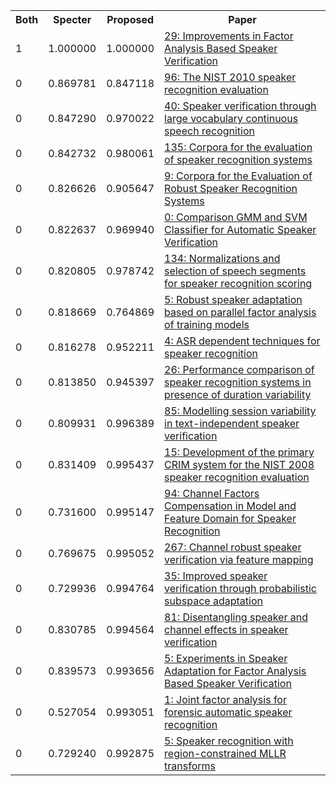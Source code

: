 <html><table><tr>
<th>Both</th>
<th>Specter</th>
<th>Proposed</th>
<th>Paper</th>
</tr>
<tr>
<td>1</td>
<td>1.000000</td>
<td>1.000000</td>
<td><a href="https://www.semanticscholar.org/paper/5385cab96b3fcb19d485e1a62d85841311544b05">29: Improvements in Factor Analysis Based Speaker Verification</a></td>
</tr>
<tr>
<td>0</td>
<td>0.869781</td>
<td>0.847118</td>
<td><a href="https://www.semanticscholar.org/paper/f57c7d6671c97d7827d8360e5e0a9ed4a8f45bc2">96: The NIST 2010 speaker recognition evaluation</a></td>
</tr>
<tr>
<td>0</td>
<td>0.847290</td>
<td>0.970022</td>
<td><a href="https://www.semanticscholar.org/paper/7cdf91b755c4328ea4a389fcd28fe57892f07070">40: Speaker verification through large vocabulary continuous speech recognition</a></td>
</tr>
<tr>
<td>0</td>
<td>0.842732</td>
<td>0.980061</td>
<td><a href="https://www.semanticscholar.org/paper/0ea5239160edb1ad7d0f9e44b50c908de43ebafa">135: Corpora for the evaluation of speaker recognition systems</a></td>
</tr>
<tr>
<td>0</td>
<td>0.826626</td>
<td>0.905647</td>
<td><a href="https://www.semanticscholar.org/paper/9493e6fc027b0289cd3abec49c45359135c939e2">9: Corpora for the Evaluation of Robust Speaker Recognition Systems</a></td>
</tr>
<tr>
<td>0</td>
<td>0.822637</td>
<td>0.969940</td>
<td><a href="https://www.semanticscholar.org/paper/d2b91284efc6c0dba3ba224ceeb0045842b5708b">0: Comparison GMM and SVM Classifier for Automatic Speaker Verification</a></td>
</tr>
<tr>
<td>0</td>
<td>0.820805</td>
<td>0.978742</td>
<td><a href="https://www.semanticscholar.org/paper/091ada806382ddf182d3101389228913737906ec">134: Normalizations and selection of speech segments for speaker recognition scoring</a></td>
</tr>
<tr>
<td>0</td>
<td>0.818669</td>
<td>0.764869</td>
<td><a href="https://www.semanticscholar.org/paper/287b857ce5d832c86238987508071c0c15a5f062">5: Robust speaker adaptation based on parallel factor analysis of training models</a></td>
</tr>
<tr>
<td>0</td>
<td>0.816278</td>
<td>0.952211</td>
<td><a href="https://www.semanticscholar.org/paper/da7ef26e660857ea320b2957bd9add5336225d07">4: ASR dependent techniques for speaker recognition</a></td>
</tr>
<tr>
<td>0</td>
<td>0.813850</td>
<td>0.945397</td>
<td><a href="https://www.semanticscholar.org/paper/af3383728bd011ead6d8c63b1c9cfc21eeefa229">26: Performance comparison of speaker recognition systems in presence of duration variability</a></td>
</tr>
<tr>
<td>0</td>
<td>0.809931</td>
<td>0.996389</td>
<td><a href="https://www.semanticscholar.org/paper/d3577f9128d2ef0ce261bb631d9fa76862588fa7">85: Modelling session variability in text-independent speaker verification</a></td>
</tr>
<tr>
<td>0</td>
<td>0.831409</td>
<td>0.995437</td>
<td><a href="https://www.semanticscholar.org/paper/8af4eb7647079308f5b10b03c4b2b5904378fdb3">15: Development of the primary CRIM system for the NIST 2008 speaker recognition evaluation</a></td>
</tr>
<tr>
<td>0</td>
<td>0.731600</td>
<td>0.995147</td>
<td><a href="https://www.semanticscholar.org/paper/01aac4cd8ec2d22c926518d654805bb2893e3436">94: Channel Factors Compensation in Model and Feature Domain for Speaker Recognition</a></td>
</tr>
<tr>
<td>0</td>
<td>0.769675</td>
<td>0.995052</td>
<td><a href="https://www.semanticscholar.org/paper/99997640b9f2f383b9d99a12a3cd9255ecbe6944">267: Channel robust speaker verification via feature mapping</a></td>
</tr>
<tr>
<td>0</td>
<td>0.729936</td>
<td>0.994764</td>
<td><a href="https://www.semanticscholar.org/paper/c6b81fdcbb7623f92fc4e77cc4fae63c1c2f5fbe">35: Improved speaker verification through probabilistic subspace adaptation</a></td>
</tr>
<tr>
<td>0</td>
<td>0.830785</td>
<td>0.994564</td>
<td><a href="https://www.semanticscholar.org/paper/0ae6f1cfce389fb173eb1c26c0899d3dca4a72c5">81: Disentangling speaker and channel effects in speaker verification</a></td>
</tr>
<tr>
<td>0</td>
<td>0.839573</td>
<td>0.993656</td>
<td><a href="https://www.semanticscholar.org/paper/86a379e58b0f59b21552cf0ec3f8b0a3f69adf43">5: Experiments in Speaker Adaptation for Factor Analysis Based Speaker Verification</a></td>
</tr>
<tr>
<td>0</td>
<td>0.527054</td>
<td>0.993051</td>
<td><a href="https://www.semanticscholar.org/paper/9733bad79585c7c8b378147dea5f12a1d5557dec">1: Joint factor analysis for forensic automatic speaker recognition</a></td>
</tr>
<tr>
<td>0</td>
<td>0.729240</td>
<td>0.992875</td>
<td><a href="https://www.semanticscholar.org/paper/eb62a924748e52eecade9b6756e48bb877c286aa">5: Speaker recognition with region-constrained MLLR transforms</a></td>
</tr>
</table></html>
